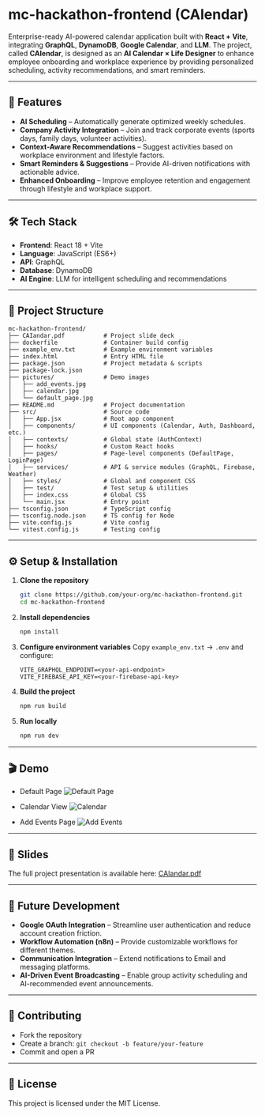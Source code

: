 # mc-hackathon-frontend (CAIendar)

Enterprise-ready AI-powered calendar application built with **React + Vite**, integrating **GraphQL**, **DynamoDB**, **Google Calendar**, and **LLM**.
The project, called **CAIendar**, is designed as an **AI Calendar × Life Designer** to enhance employee onboarding and workplace experience by providing personalized scheduling, activity recommendations, and smart reminders.

---

## 🚀 Features

* **AI Scheduling** – Automatically generate optimized weekly schedules.
* **Company Activity Integration** – Join and track corporate events (sports days, family days, volunteer activities).
* **Context-Aware Recommendations** – Suggest activities based on workplace environment and lifestyle factors.
* **Smart Reminders & Suggestions** – Provide AI-driven notifications with actionable advice.
* **Enhanced Onboarding** – Improve employee retention and engagement through lifestyle and workplace support.

---

## 🛠 Tech Stack

* **Frontend**: React 18 + Vite
* **Language**: JavaScript (ES6+)
* **API**: GraphQL
* **Database**: DynamoDB
* **AI Engine**: LLM for intelligent scheduling and recommendations

---

## 📂 Project Structure

```
mc-hackathon-frontend/
├── CAIandar.pdf           # Project slide deck
├── dockerfile             # Container build config
├── example_env.txt        # Example environment variables
├── index.html             # Entry HTML file
├── package.json           # Project metadata & scripts
├── package-lock.json
├── pictures/              # Demo images
│   ├── add_events.jpg
│   ├── calendar.jpg
│   └── default_page.jpg
├── README.md              # Project documentation
├── src/                   # Source code
│   ├── App.jsx            # Root app component
│   ├── components/        # UI components (Calendar, Auth, Dashboard, etc.)
│   ├── contexts/          # Global state (AuthContext)
│   ├── hooks/             # Custom React hooks
│   ├── pages/             # Page-level components (DefaultPage, LoginPage)
│   ├── services/          # API & service modules (GraphQL, Firebase, Weather)
│   ├── styles/            # Global and component CSS
│   ├── test/              # Test setup & utilities
│   ├── index.css          # Global CSS
│   └── main.jsx           # Entry point
├── tsconfig.json          # TypeScript config
├── tsconfig.node.json     # TS config for Node
├── vite.config.js         # Vite config
└── vitest.config.js       # Testing config
```

---

## ⚙️ Setup & Installation

1. **Clone the repository**

   ```bash
   git clone https://github.com/your-org/mc-hackathon-frontend.git
   cd mc-hackathon-frontend
   ```

2. **Install dependencies**

   ```bash
   npm install
   ```

3. **Configure environment variables**
   Copy `example_env.txt` → `.env` and configure:

   ```env
   VITE_GRAPHQL_ENDPOINT=<your-api-endpoint>
   VITE_FIREBASE_API_KEY=<your-firebase-api-key>
   ```

4. **Build the project**

   ```bash
   npm run build
   ```

5. **Run locally**

   ```bash
   npm run dev
   ```

---

## 🎬 Demo

* Default Page
  ![Default Page](./pictures/default_page.jpg)

* Calendar View
  ![Calendar](./pictures/calendar.jpg)

* Add Events Page
  ![Add Events](./pictures/add_events.jpg)

---

## 📑 Slides

The full project presentation is available here: [CAIandar.pdf](./CAIandar.pdf)

---

## 🔮 Future Development

* **Google OAuth Integration** – Streamline user authentication and reduce account creation friction.
* **Workflow Automation (n8n)** – Provide customizable workflows for different themes.
* **Communication Integration** – Extend notifications to Email and messaging platforms.
* **AI-Driven Event Broadcasting** – Enable group activity scheduling and AI-recommended event announcements.

---

## 👥 Contributing

* Fork the repository
* Create a branch: `git checkout -b feature/your-feature`
* Commit and open a PR

---

## 📜 License

This project is licensed under the MIT License.
